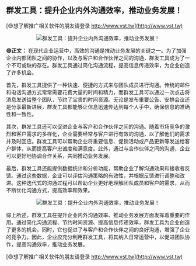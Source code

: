 ## **群发工具：提升企业内外沟通效率，推动业务发展！**

[😍想了解推广相关软件的朋友请登录 http://www.vst.tw](http://www.vst.tw)

 <center><img src="https://vst.tw/MP4/tuiguang/png/7.png" alt="群发工具：提升企业内外沟通效率，推动业务发展！"></center>

**😄正文：**
在现代企业运营中，高效的沟通是推动业务发展的关键之一。为了加强企业内部团队之间的协作，以及与客户和合作伙伴之间的沟通，群发工具成为了一个不可或缺的存在。群发工具通过简化沟通流程，提高信息传递效率，为企业创造了许多机会。

首先，群发工具提供了一种快速、便捷的方式来与团队成员进行沟通。传统的邮件和电话沟通方式常常需要花费大量的时间和精力，而群发工具可以通过一次点击将消息发送给整个团队，节约了宝贵的时间资源。无论是发布重要公告、安排会议还是分享最新进展，群发工具都能够让信息迅速传达到每个人手中，确保信息的准确性和一致性。

其次，群发工具还可以促进企业与客户和合作伙伴之间的沟通。随着市场竞争的激烈和客户需求的多样化，企业需要经常与客户进行有效的沟通，以了解他们的需求并及时回应。群发工具可以帮助企业将重要信息、促销活动或产品更新等发送给客户群体，从而提高客户忠诚度和满意度。此外，通过与合作伙伴之间的沟通，企业可以更好地协调合作关系，共同推动业务发展。

最后，群发工具还能提供数据统计和分析功能，帮助企业了解沟通效果和接收者反馈。通过这些数据，企业可以评估沟通策略的有效性，并根据反馈进行调整和改进。这种迭代式的沟通过程可以帮助企业更好地理解团队成员和客户的需求，从而不断优化沟通方式，提高效率和效果。

 <center><img src="https://vst.tw/MP4/tuiguang/png/8.png" alt="群发工具：提升企业内外沟通效率，推动业务发展！"></center>

综上所述，群发工具在提升企业内外沟通效率、推动业务发展方面发挥着重要的作用。通过简化沟通流程、节约时间资源、提高信息传递效率，群发工具为企业创造了更多的机会。同时，它也促进了与客户和合作伙伴之间的良好沟通，增强了企业的竞争力。因此，企业应充分利用群发工具，将其纳入日常运营中，以促进团队协作，提高沟通效率，推动业务发展。

[😍想了解推广相关软件的朋友请登录 http://www.vst.tw](http://www.vst.tw)



